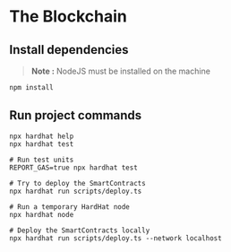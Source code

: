 # The Blockchain

## Install dependencies 
> **Note :** NodeJS must be installed on the machine

```bash
npm install
```

## Run project commands
```shell
npx hardhat help
npx hardhat test

# Run test units
REPORT_GAS=true npx hardhat test

# Try to deploy the SmartContracts
npx hardhat run scripts/deploy.ts

# Run a temporary HardHat node
npx hardhat node

# Deploy the SmartContracts locally
npx hardhat run scripts/deploy.ts --network localhost
```
